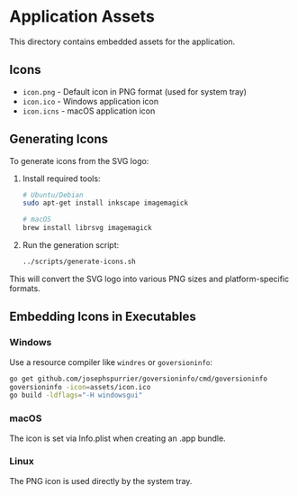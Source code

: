 # Application Assets

This directory contains embedded assets for the application.

## Icons

- `icon.png` - Default icon in PNG format (used for system tray)
- `icon.ico` - Windows application icon
- `icon.icns` - macOS application icon

## Generating Icons

To generate icons from the SVG logo:

1. Install required tools:
   ```bash
   # Ubuntu/Debian
   sudo apt-get install inkscape imagemagick

   # macOS
   brew install librsvg imagemagick
   ```

2. Run the generation script:
   ```bash
   ../scripts/generate-icons.sh
   ```

This will convert the SVG logo into various PNG sizes and platform-specific formats.

## Embedding Icons in Executables

### Windows
Use a resource compiler like `windres` or `goversioninfo`:
```bash
go get github.com/josephspurrier/goversioninfo/cmd/goversioninfo
goversioninfo -icon=assets/icon.ico
go build -ldflags="-H windowsgui"
```

### macOS
The icon is set via Info.plist when creating an .app bundle.

### Linux
The PNG icon is used directly by the system tray.